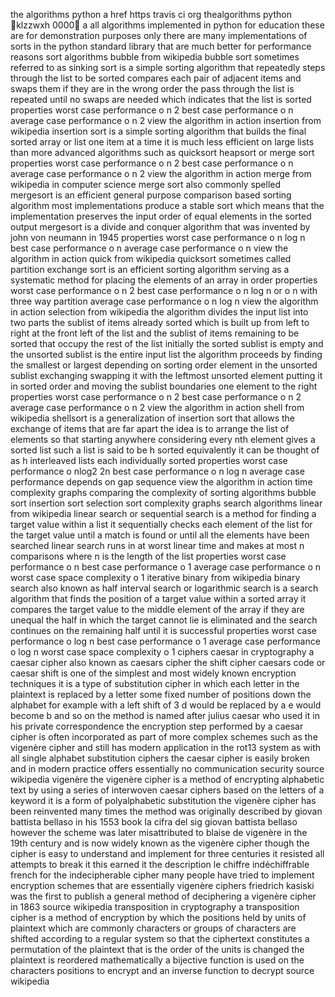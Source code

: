the algorithms python a href https travis ci org thealgorithms python klzzwxh 0000 a all algorithms implemented in python for education these are for demonstration purposes only there are many implementations of sorts in the python standard library that are much better for performance reasons sort algorithms bubble from wikipedia bubble sort sometimes referred to as sinking sort is a simple sorting algorithm that repeatedly steps through the list to be sorted compares each pair of adjacent items and swaps them if they are in the wrong order the pass through the list is repeated until no swaps are needed which indicates that the list is sorted properties worst case performance o n 2 best case performance o n average case performance o n 2 view the algorithm in action insertion from wikipedia insertion sort is a simple sorting algorithm that builds the final sorted array or list one item at a time it is much less efficient on large lists than more advanced algorithms such as quicksort heapsort or merge sort properties worst case performance o n 2 best case performance o n average case performance o n 2 view the algorithm in action merge from wikipedia in computer science merge sort also commonly spelled mergesort is an efficient general purpose comparison based sorting algorithm most implementations produce a stable sort which means that the implementation preserves the input order of equal elements in the sorted output mergesort is a divide and conquer algorithm that was invented by john von neumann in 1945 properties worst case performance o n log n best case performance o n average case performance o n view the algorithm in action quick from wikipedia quicksort sometimes called partition exchange sort is an efficient sorting algorithm serving as a systematic method for placing the elements of an array in order properties worst case performance o n 2 best case performance o n log n or o n with three way partition average case performance o n log n view the algorithm in action selection from wikipedia the algorithm divides the input list into two parts the sublist of items already sorted which is built up from left to right at the front left of the list and the sublist of items remaining to be sorted that occupy the rest of the list initially the sorted sublist is empty and the unsorted sublist is the entire input list the algorithm proceeds by finding the smallest or largest depending on sorting order element in the unsorted sublist exchanging swapping it with the leftmost unsorted element putting it in sorted order and moving the sublist boundaries one element to the right properties worst case performance o n 2 best case performance o n 2 average case performance o n 2 view the algorithm in action shell from wikipedia shellsort is a generalization of insertion sort that allows the exchange of items that are far apart the idea is to arrange the list of elements so that starting anywhere considering every nth element gives a sorted list such a list is said to be h sorted equivalently it can be thought of as h interleaved lists each individually sorted properties worst case performance o nlog2 2n best case performance o n log n average case performance depends on gap sequence view the algorithm in action time complexity graphs comparing the complexity of sorting algorithms bubble sort insertion sort selection sort complexity graphs search algorithms linear from wikipedia linear search or sequential search is a method for finding a target value within a list it sequentially checks each element of the list for the target value until a match is found or until all the elements have been searched linear search runs in at worst linear time and makes at most n comparisons where n is the length of the list properties worst case performance o n best case performance o 1 average case performance o n worst case space complexity o 1 iterative binary from wikipedia binary search also known as half interval search or logarithmic search is a search algorithm that finds the position of a target value within a sorted array it compares the target value to the middle element of the array if they are unequal the half in which the target cannot lie is eliminated and the search continues on the remaining half until it is successful properties worst case performance o log n best case performance o 1 average case performance o log n worst case space complexity o 1 ciphers caesar in cryptography a caesar cipher also known as caesars cipher the shift cipher caesars code or caesar shift is one of the simplest and most widely known encryption techniques it is a type of substitution cipher in which each letter in the plaintext is replaced by a letter some fixed number of positions down the alphabet for example with a left shift of 3 d would be replaced by a e would become b and so on the method is named after julius caesar who used it in his private correspondence the encryption step performed by a caesar cipher is often incorporated as part of more complex schemes such as the vigenère cipher and still has modern application in the rot13 system as with all single alphabet substitution ciphers the caesar cipher is easily broken and in modern practice offers essentially no communication security source wikipedia vigenère the vigenère cipher is a method of encrypting alphabetic text by using a series of interwoven caesar ciphers based on the letters of a keyword it is a form of polyalphabetic substitution the vigenère cipher has been reinvented many times the method was originally described by giovan battista bellaso in his 1553 book la cifra del sig giovan battista bellaso however the scheme was later misattributed to blaise de vigenère in the 19th century and is now widely known as the vigenère cipher though the cipher is easy to understand and implement for three centuries it resisted all attempts to break it this earned it the description le chiffre indéchiffrable french for the indecipherable cipher many people have tried to implement encryption schemes that are essentially vigenère ciphers friedrich kasiski was the first to publish a general method of deciphering a vigenère cipher in 1863 source wikipedia transposition in cryptography a transposition cipher is a method of encryption by which the positions held by units of plaintext which are commonly characters or groups of characters are shifted according to a regular system so that the ciphertext constitutes a permutation of the plaintext that is the order of the units is changed the plaintext is reordered mathematically a bijective function is used on the characters positions to encrypt and an inverse function to decrypt source wikipedia